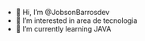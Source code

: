- 👋 Hi, I’m @JobsonBarrosdev
- 👀 I’m interested in  area de tecnologia
- 🌱 I’m currently learning JAVA 

<!---
JobsonBarrosdev/JobsonBarrosdev is a ✨ special ✨ repository because its `README.md` (this file) appears on your GitHub profile.
You can click the Preview link to take a look at your changes.
--->
